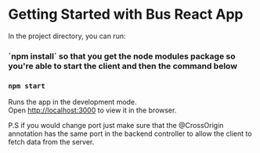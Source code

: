 # Getting Started with Bus React App

In the project directory, you can run:

### `npm install´ so that you get the node modules package so you're able to start the client and then the command below

### `npm start`

Runs the app in the development mode.\
Open [http://localhost:3000](http://localhost:3000) to view it in the browser.

P.S if you would change port just make sure that the @CrossOrigin annotation has the same port in the backend controller to allow the client to fetch data from the server.
